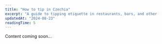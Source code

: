 ```yaml
---
title: "How to tip in Czechia"
excerpt: "A guide to tipping etiquette in restaurants, bars, and other services."
updatedAt: "2024-08-23"
readingTime: 5
---
```


Content coming soon...
